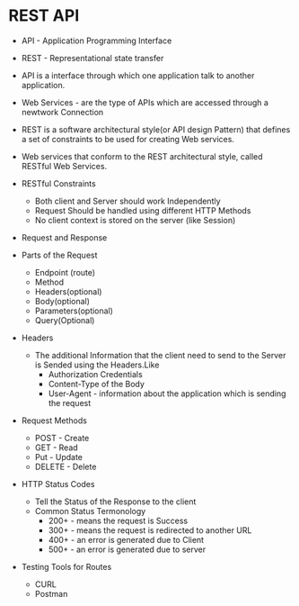 # REST API

- API - Application Programming Interface
- REST - Representational state transfer
- API is a interface through which one application talk to another application.
- Web Services - are the type of APIs which are accessed through a newtwork Connection
- REST is a software architectural style(or API design Pattern) that defines a set of constraints to be used for creating Web services.
- Web services that conform to the REST architectural style, called RESTful Web Services.

- RESTful Constraints

  - Both client and Server should work Independently
  - Request Should be handled using different HTTP Methods
  - No client context is stored on the server (like Session)

- Request and Response
- Parts of the Request

  - Endpoint (route)
  - Method
  - Headers(optional)
  - Body(optional)
  - Parameters(optional)
  - Query(Optional)

- Headers

  - The additional Information that the client need to send to the Server is Sended using the Headers.Like
    - Authorization Credentials
    - Content-Type of the Body
    - User-Agent - information about the application which is sending the request

- Request Methods

  - POST - Create
  - GET - Read
  - Put - Update
  - DELETE - Delete

- HTTP Status Codes

  - Tell the Status of the Response to the client
  - Common Status Termonology
    - 200+ - means the request is Success
    - 300+ - means the request is redirected to another URL
    - 400+ - an error is generated due to Client
    - 500+ - an error is generated due to server

- Testing Tools for Routes
  - CURL
  - Postman

<!--
- Book Practical Node v2 - https://github.com/azat-co/practicalnode
- MongoDB Aggregation : https://www.youtube.com/playlist?list=PLWkguCWKqN9OwcbdYm4nUIXnA2IoXX0LI
-->
